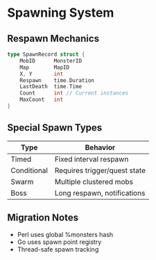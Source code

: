 # Spawning System

## Respawn Mechanics
```go
type SpawnRecord struct {
    MobID      MonsterID
    Map        MapID
    X, Y       int
    Respawn    time.Duration
    LastDeath  time.Time
    Count      int // Current instances
    MaxCount   int
}
```

## Special Spawn Types
| Type        | Behavior                     |
|-------------|------------------------------|
| Timed       | Fixed interval respawn       |
| Conditional | Requires trigger/quest state |
| Swarm       | Multiple clustered mobs      |
| Boss        | Long respawn, notifications  |

## Migration Notes
- Perl uses global %monsters hash
- Go uses spawn point registry
- Thread-safe spawn tracking
